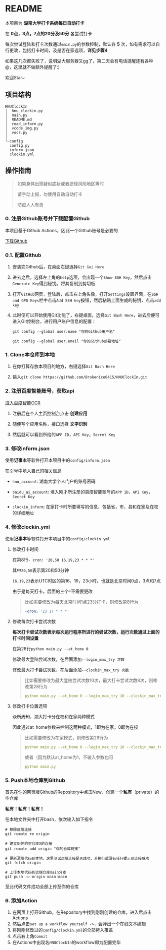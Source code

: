 # README

本项目为 **湖南大学打卡系统每日自动打卡**

在 **0点，3点，7点的20分及50分** 各尝试打卡

每次尝试登陆和打卡次数通过`main.py`的参数控制，默认各 **5** 次，如有需求可以自行更改，包括打卡时间，及是否在家选项，**详见步骤4**

如果这几次都失败了，说明湖大服务器又gg了，第二天会有电话提醒还有各种@，这里就不做额外提醒了:)

欢迎Star~

## 项目结构

```shell
HNUClockIn
│  hnu_clockin.py
│  main.py
│  README.md
│  read_inform.py
│  vcode_img.py
│  vocr.py
│
└─config
  config.py
  inform.json
  clockin.yml
```

## 操作指南

> 如果身体出现疑似症状或者途径风险地区等时
>
> 请手动上报，勿使用自动自动打卡
>
> 防疫人人有责

### 0. 注册Github账号并下载配置Github

本项目基于Github Actions，因此一个Github账号是必要的

[下载Github](https://gitforwindows.org/)

### 0.1. 配置Github

1. 安装完Github后，在桌面右键选择`Git Gui Here`

2. 进去之后，选择左上角的`help`选项，会出现一个`Show SSH Key`，然后点击`Generate Key`得到秘钥。将其复制到剪切板

3. 打开`GitHub`网页，登陆后，点击右上角头像，打开`Settings`设置界面，在`SSH and GPG Keys`栏中点击`Add SSH key`按钮，然后粘贴上面生成的秘钥，点击`add key`

4. 此时便可以开始使用Git功能了，右键桌面，选择`Git Bash Here`，进去后便可进入Git控制台，进行用户账户信息的配置：

   `git config --global user.name "你的Github用户名"`

   `git config --global user.email "你的Github邮箱地址"`

### 1. Clone本仓库到本地

1. 在你打算存放本项目的地方，右键选择`Git Bash Here`

2. 输入`git clone https://github.com/Brokenice0415/HNUClockIn.git`

### 2. 注册百度智能账号，获取api

[进入百度智能OCR](https://console.bce.baidu.com/ai/#/ai/ocr/overview/index)

1. 注册后在个人主页控制台点击 **创建应用** 

2. 随便写个应用名称，接口选择 **文字识别**

3. 然后就可以看到所给的`APP ID`，`API Key`，`Secret Key`

### 3. 修改inform.json

使用**记事本**等软件打开本项目中的`config/inform.json`

在引号中填入自己的相关信息

- `hnu_account`: 湖南大学个人门户的账号密码

- `baidu_ai_account`: 填入刚才所注册的百度智能账号的`APP ID`，`API Key`，`Secret Key`
- `clockin_inform`: 在家打卡时所要填写的信息，包括省，市，县和在家及在校的详细地址

### 4. 修改clockin.yml

使用**记事本**等软件打开本项目中的`config/clockin.yml`

1. 修改打卡时间

   在第8行`- cron: '20,50 16,19,23 * * *'`

   其中`20,50`表示第20和50分钟

   `16,19,23`表示UTC时区的第16，19，23小时，也就是北京时间0点，3点和7点

   由于是每天打卡，后面的三个`*`不需要更改

   > 比如需要修改为每天北京时间1点23分打卡，则修改第8行为
   >
   > ````yaml
   > -cron: '23 17 * * *'
   > ````

2. 修改每次打卡尝试次数

   **每次打卡尝试次数表示每次运行程序所进行的尝试次数，运行次数通过上面的打卡时间设置**

   在第28行`python main.py --at_home 0`

   修改最大登陆尝试次数，在后面添加`--login_max_try 次数`

   修改最大打卡尝试次数，在后面添加`--clockin_max_try 次数`

   > 比如需要修改为最大登陆尝试次数10次，最大打卡尝试次数8次，则修改第28行为
   >
   > ```yaml
   > python main.py --at_home 0 --login_max_try 10 --clockin_max_try 8
   > ```

3. 修改打卡位置选项

   ~~众所周知~~，湖大打卡分在校和在家两种模式

   因此通过at_home参数来控制这两种模式，1即为在家，0即为在校

   > 比如需要修改为在家模式，则修改第28行为
   >
   > ```yaml
   > python main.py --at_home 0 --login_max_try 10 --clockin_max_try 8
   > ```
   >
   > 或者（因为默认at_home为1，不输入参数也可
   >
   > ```yaml
   > python main.py
   > ```

### 5. Push本地仓库到Github

首先在你的网页版Github的Repository中点击New，创建一个**私有**（private）的空仓库

**私有！私有！私有！**

在本地文件夹中打开bash，依次输入如下指令

```shell
# 移除远端连接
git remote rm origin

# 建立到你的空仓库X的连接
git remote add origin "你的仓库链接"

# 更新源端代码到本地，这里测试远端连接是否成功，若执行后没有任何提示则连接成功
git fetch origin

# 上传本地代码到远端仓库main分支
git push -u origin main:main
```

至此代码文件成功全部上传至你的仓库

### 6. 添加Action

1. 在网页上打开Github，在Repository中找到刚刚创建的仓库，进入后点击Actions
2. 然后点击`set up a workflow yourself ->`，会弹出一个在线文本编辑
3. 将刚刚修改过的`config/clockin.yml`的全部拷入覆盖
4. 点击右上角`Commit`
5. 在Actions中出现名`HNUClockIn`的workflow即为配置完毕